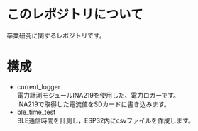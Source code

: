 # このレポジトリについて
卒業研究に関するレポジトリです。

# 構成
* current_logger  
電力計測モジュールINA219を使用した、電力ロガーです。   
INA219で取得した電流値をSDカードに書き込みます。
* ble_time_test   
BLE通信時間を計測し，ESP32内にcsvファイルを作成します。   

